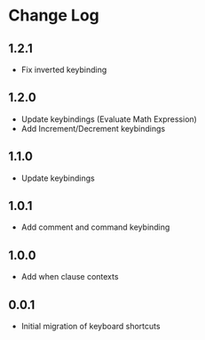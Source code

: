 # Change Log

## 1.2.1

- Fix inverted keybinding

## 1.2.0

- Update keybindings (Evaluate Math Expression)
- Add Increment/Decrement keybindings

## 1.1.0

- Update keybindings

## 1.0.1

- Add comment and command keybinding

## 1.0.0

- Add when clause contexts

## 0.0.1

- Initial migration of keyboard shortcuts
